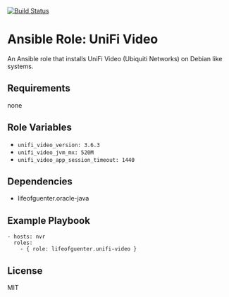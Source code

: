 [![Build Status](https://travis-ci.org/lifeofguenter/ansible-role-unifi-video.svg?branch=master)](https://travis-ci.org/lifeofguenter/ansible-role-unifi-video)

# Ansible Role: UniFi Video

An Ansible role that installs UniFi Video (Ubiquiti Networks) on Debian like systems.

## Requirements

none

## Role Variables

- `unifi_video_version: 3.6.3`
- `unifi_video_jvm_mx: 520M`
- `unifi_video_app_session_timeout: 1440`

## Dependencies

- lifeofguenter.oracle-java

## Example Playbook

    - hosts: nvr
      roles:
        - { role: lifeofguenter.unifi-video }

## License

MIT

